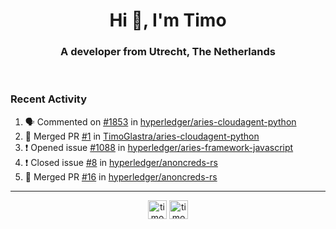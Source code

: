 <h1 align="center">Hi 👋, I'm Timo</h1>
<h3 align="center">A developer from Utrecht, The Netherlands</h3>
<br/>
<!-- https://github.com/rahuldkjain/github-profile-readme-generator --!>

<!--  <p align="left"><img src="https://github-readme-stats.vercel.app/api?username=timoglastra&show_icons=true&count_private=true&" alt="timoglastra" /></p> --!>

<!--
Github language stats
<p align="left"><img src="https://github-readme-stats.vercel.app/api/top-langs/?username=timoglastra&layout=compact" alt="timoglastra" /><p>
-->

<!-- Codestats language stats -->
<!-- <p align="left"><img src="https://codestats-readme.vercel.app/api/top-langs/?username=timoglastra&layout=compact&language_count=12" alt="timoglastra" /><p>    --!>
  
<h3>Recent Activity</h3>

<!--START_SECTION:activity-->
1. 🗣 Commented on [#1853](https://github.com/hyperledger/aries-cloudagent-python/issues/1853) in [hyperledger/aries-cloudagent-python](https://github.com/hyperledger/aries-cloudagent-python)
2. 🎉 Merged PR [#1](https://github.com/TimoGlastra/aries-cloudagent-python/pull/1) in [TimoGlastra/aries-cloudagent-python](https://github.com/TimoGlastra/aries-cloudagent-python)
3. ❗️ Opened issue [#1088](https://github.com/hyperledger/aries-framework-javascript/issues/1088) in [hyperledger/aries-framework-javascript](https://github.com/hyperledger/aries-framework-javascript)
4. ❗️ Closed issue [#8](https://github.com/hyperledger/anoncreds-rs/issues/8) in [hyperledger/anoncreds-rs](https://github.com/hyperledger/anoncreds-rs)
5. 🎉 Merged PR [#16](https://github.com/hyperledger/anoncreds-rs/pull/16) in [hyperledger/anoncreds-rs](https://github.com/hyperledger/anoncreds-rs)
<!--END_SECTION:activity-->

---

<p align="center">
<a href="https://twitter.com/timoglastra" target="blank"><img align="center" src="https://cdn.jsdelivr.net/npm/simple-icons@3.0.1/icons/twitter.svg" alt="timoglastra" height="30" width="30" /></a>
<a href="https://linkedin.com/in/timoglastra" target="blank"><img align="center" src="https://cdn.jsdelivr.net/npm/simple-icons@3.0.1/icons/linkedin.svg" alt="timoglastra" height="30" width="30" /></a>
</p>



